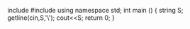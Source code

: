 include<iostream>
#include <string>
using namespace std;
int main ()
{
    string S;
   getline(cin,S,'\\');
    cout<<S;
    return 0;
}
